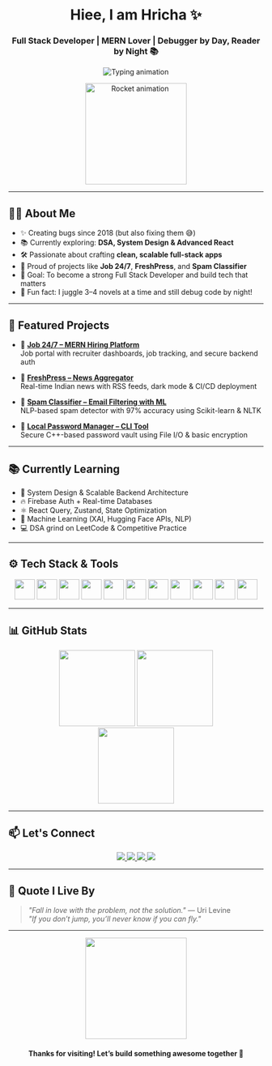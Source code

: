 <h1 align="center">
  Hiee, I am Hricha ✨
</h1>

<h3 align="center">Full Stack Developer | MERN Lover | Debugger by Day, Reader by Night 📚</h3>

<p align="center">
  <img src="https://readme-typing-svg.herokuapp.com?font=Fira+Code&size=22&pause=1000&center=true&vCenter=true&width=500&lines=Building+Full-Stack+Magic+with+MERN...;React+%7C+Next.js+%7C+Node.js+%7C+MongoDB;Turning+bugs+into+features+since+2018!" alt="Typing animation" />
</p>

<p align="center">
  <img src="https://media.giphy.com/media/SWoSkN6DxTszqIKEqv/giphy.gif" width="200" alt="Rocket animation"/>
</p>

---

## 👩‍💻 About Me

- ✨ Creating bugs since 2018 (but also fixing them 😅)  
- 📚 Currently exploring: **DSA, System Design & Advanced React**  
- 🛠️ Passionate about crafting **clean, scalable full-stack apps**  
- 🚀 Proud of projects like **Job 24/7**, **FreshPress**, and **Spam Classifier**  
- 🎯 Goal: To become a strong Full Stack Developer and build tech that matters  
- 📖 Fun fact: I juggle 3–4 novels at a time and still debug code by night!

---

## 🌟 Featured Projects

- 🔗 [**Job 24/7 – MERN Hiring Platform**](https://jobs247.co.in)  
  Job portal with recruiter dashboards, job tracking, and secure backend auth

- 📰 [**FreshPress – News Aggregator**](https://fresh-press-orpin.vercel.app)  
  Real-time Indian news with RSS feeds, dark mode & CI/CD deployment

- 📩 [**Spam Classifier – Email Filtering with ML**](https://github.com/hricha11/spam-detection)  
  NLP-based spam detector with 97% accuracy using Scikit-learn & NLTK

- 🔐 [**Local Password Manager – CLI Tool**](https://github.com/hricha11/Password-Manager)  
  Secure C++-based password vault using File I/O & basic encryption

---

## 📚 Currently Learning

- 🧠 System Design & Scalable Backend Architecture  
- 🔥 Firebase Auth + Real-time Databases  
- ⚛️ React Query, Zustand, State Optimization  
- 🤖 Machine Learning (XAI, Hugging Face APIs, NLP)  
- 💻 DSA grind on LeetCode & Competitive Practice

---

## ⚙️ Tech Stack & Tools

<div align="center">
  <img src="https://cdn.jsdelivr.net/gh/devicons/devicon/icons/javascript/javascript-original.svg" height="40" />
  <img src="https://cdn.jsdelivr.net/gh/devicons/devicon/icons/react/react-original.svg" height="40" />
  <img src="https://cdn.jsdelivr.net/gh/devicons/devicon/icons/nextjs/nextjs-original.svg" height="40" />
  <img src="https://cdn.jsdelivr.net/gh/devicons/devicon/icons/nodejs/nodejs-original.svg" height="40" />
  <img src="https://cdn.jsdelivr.net/gh/devicons/devicon/icons/express/express-original.svg" height="40" />
  <img src="https://cdn.jsdelivr.net/gh/devicons/devicon/icons/mongodb/mongodb-original.svg" height="40" />
  <img src="https://cdn.jsdelivr.net/gh/devicons/devicon/icons/postgresql/postgresql-original.svg" height="40" />
  <img src="https://cdn.jsdelivr.net/gh/devicons/devicon/icons/python/python-original.svg" height="40" />
  <img src="https://cdn.jsdelivr.net/gh/devicons/devicon/icons/cplusplus/cplusplus-original.svg" height="40" />
  <img src="https://cdn.jsdelivr.net/gh/devicons/devicon/icons/html5/html5-original.svg" height="40" />
  <img src="https://cdn.jsdelivr.net/gh/devicons/devicon/icons/css3/css3-original.svg" height="40" />
</div>

---

## 📊 GitHub Stats

<div align="center">
  <img src="https://github-readme-stats.vercel.app/api?username=hricha11&show_icons=true&theme=dracula&count_private=true" height="150" />
  <img src="https://github-readme-stats.vercel.app/api/top-langs/?username=hricha11&layout=compact&langs_count=6&theme=dracula" height="150" />
  <br/>
  <img src="https://streak-stats.demolab.com?user=hricha11&theme=dracula&hide_border=false" height="150" />
</div>

---

## 📫 Let's Connect

<p align="center">
  <a href="https://linkedin.com/in/hrichamehra" target="_blank">
    <img src="https://img.shields.io/badge/LinkedIn-%230077B5.svg?&style=for-the-badge&logo=linkedin&logoColor=white" />
  </a>
  <a href="mailto:hrichamehra@gmail.com">
    <img src="https://img.shields.io/badge/Gmail-D14836?style=for-the-badge&logo=gmail&logoColor=white" />
  </a>
  <a href="https://leetcode.com/u/Hriii11/" target="_blank">
    <img src="https://img.shields.io/badge/LeetCode-%23FFA116.svg?&style=for-the-badge&logo=leetcode&logoColor=black" />
  </a>
  <a href="https://github.com/hricha11" target="_blank">
    <img src="https://img.shields.io/badge/GitHub-%2312100E.svg?&style=for-the-badge&logo=github&logoColor=white" />
  </a>
</p>

---

## 💬 Quote I Live By

> *"Fall in love with the problem, not the solution."* — Uri Levine  
> *"If you don’t jump, you’ll never know if you can fly."*

---

<p align="center">
  <img src="https://media.giphy.com/media/xUA7bdpLxQhsSQdyog/giphy.gif" width="200" />
</p>

<h4 align="center">Thanks for visiting! Let’s build something awesome together 💙</h4>
